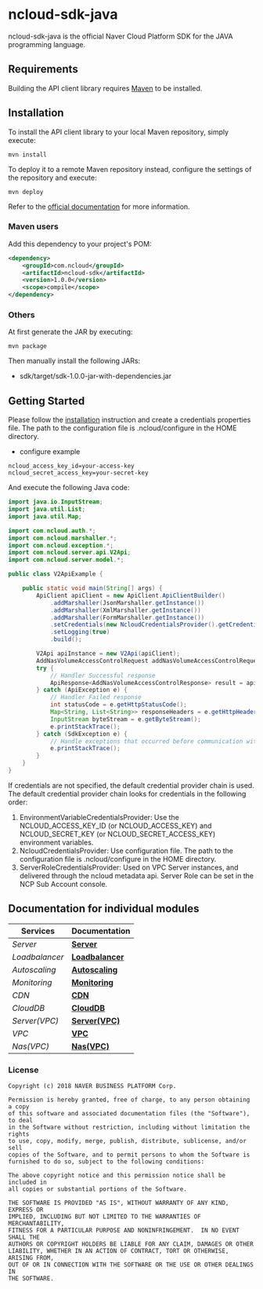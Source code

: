 # ncloud-sdk-java

ncloud-sdk-java is the official Naver Cloud Platform SDK for the JAVA programming language.

## Requirements

Building the API client library requires [Maven](https://maven.apache.org/) to be installed.

## Installation

To install the API client library to your local Maven repository, simply execute:

```shell
mvn install
```

To deploy it to a remote Maven repository instead, configure the settings of the repository and execute:

```shell
mvn deploy
```

Refer to the [official documentation](https://maven.apache.org/plugins/maven-deploy-plugin/usage.html) for more information.

### Maven users

Add this dependency to your project's POM:

```xml
<dependency>
	<groupId>com.ncloud</groupId>
	<artifactId>ncloud-sdk</artifactId>
	<version>1.0.0</version>
	<scope>compile</scope>
</dependency>
```

### Others

At first generate the JAR by executing:

	mvn package

Then manually install the following JARs:

* sdk/target/sdk-1.0.0-jar-with-dependencies.jar

## Getting Started

Please follow the [installation](#installation) instruction and create a credentials properties file.
The path to the configuration file is .ncloud/configure in the HOME directory.
* configure example
```
ncloud_access_key_id=your-access-key
ncloud_secret_access_key=your-secret-key
```

And execute the following Java code:

```java
import java.io.InputStream;
import java.util.List;
import java.util.Map;

import com.ncloud.auth.*;
import com.ncloud.marshaller.*;
import com.ncloud.exception.*;
import com.ncloud.server.api.V2Api;
import com.ncloud.server.model.*;

public class V2ApiExample {

	public static void main(String[] args) {
		ApiClient apiClient = new ApiClient.ApiClientBuilder()
            .addMarshaller(JsonMarshaller.getInstance())
            .addMarshaller(XmlMarshaller.getInstance())
            .addMarshaller(FormMarshaller.getInstance())
            .setCredentials(new NcloudCredentialsProvider().getCredentials())
            .setLogging(true)
            .build();

        V2Api apiInstance = new V2Api(apiClient);
        AddNasVolumeAccessControlRequest addNasVolumeAccessControlRequest = new AddNasVolumeAccessControlRequest(); // AddNasVolumeAccessControlRequest | addNasVolumeAccessControlRequest
        try {
            // Handler Successful response
            ApiResponse<AddNasVolumeAccessControlResponse> result = apiInstance.addNasVolumeAccessControlGet(addNasVolumeAccessControlRequest);
        } catch (ApiException e) {
            // Handler Failed response
            int statusCode = e.getHttpStatusCode();
            Map<String, List<String>> responseHeaders = e.getHttpHeaders();
            InputStream byteStream = e.getByteStream();
            e.printStackTrace();
        } catch (SdkException e) {
            // Handle exceptions that occurred before communication with the server
            e.printStackTrace();
        }
	}
}

```

If credentials are not specified, the default credential provider chain is used. The default credential provider chain looks for credentials in the following order:
 
1. EnvironmentVariableCredentialsProvider: Use the NCLOUD_ACCESS_KEY_ID (or NCLOUD_ACCESS_KEY) and NCLOUD_SECRET_KEY (or NCLOUD_SECRET_ACCESS_KEY) environment variables. 
2. NcloudCredentialsProvider: Use configuration file. The path to the configuration file is .ncloud/configure in the HOME directory.
3. ServerRoleCredentialsProvider: Used on VPC Server instances, and delivered through the ncloud metadata api. Server Role can be set in the NCP Sub Account console.

## Documentation for individual modules

| Services       | Documentation                                       |
| -------------- | --------------------------------------------------- |
| _Server_       | [**Server**](services/server/README.md)             |
| _Loadbalancer_ | [**Loadbalancer**](services/loadbalancer/README.md) |
| _Autoscaling_  | [**Autoscaling**](services/autoscaling/README.md)   |
| _Monitoring_   | [**Monitoring**](services/monitoring/README.md)     |
| _CDN_          | [**CDN**](services/cdn/README.md)                   |
| _CloudDB_      | [**CloudDB**](services/clouddb/README.md)           |
| _Server(VPC)_      | [**Server(VPC)**](services/vserver/README.md)           |
| _VPC_      | [**VPC**](services/vpc/README.md)           |
| _Nas(VPC)_      | [**Nas(VPC)**](services/vnas/README.md)           |

### License

```
Copyright (c) 2018 NAVER BUSINESS PLATFORM Corp.

Permission is hereby granted, free of charge, to any person obtaining a copy
of this software and associated documentation files (the "Software"), to deal
in the Software without restriction, including without limitation the rights
to use, copy, modify, merge, publish, distribute, sublicense, and/or sell
copies of the Software, and to permit persons to whom the Software is
furnished to do so, subject to the following conditions:

The above copyright notice and this permission notice shall be included in
all copies or substantial portions of the Software.

THE SOFTWARE IS PROVIDED "AS IS", WITHOUT WARRANTY OF ANY KIND, EXPRESS OR
IMPLIED, INCLUDING BUT NOT LIMITED TO THE WARRANTIES OF MERCHANTABILITY,
FITNESS FOR A PARTICULAR PURPOSE AND NONINFRINGEMENT.  IN NO EVENT SHALL THE
AUTHORS OR COPYRIGHT HOLDERS BE LIABLE FOR ANY CLAIM, DAMAGES OR OTHER
LIABILITY, WHETHER IN AN ACTION OF CONTRACT, TORT OR OTHERWISE, ARISING FROM,
OUT OF OR IN CONNECTION WITH THE SOFTWARE OR THE USE OR OTHER DEALINGS IN
THE SOFTWARE.
```
